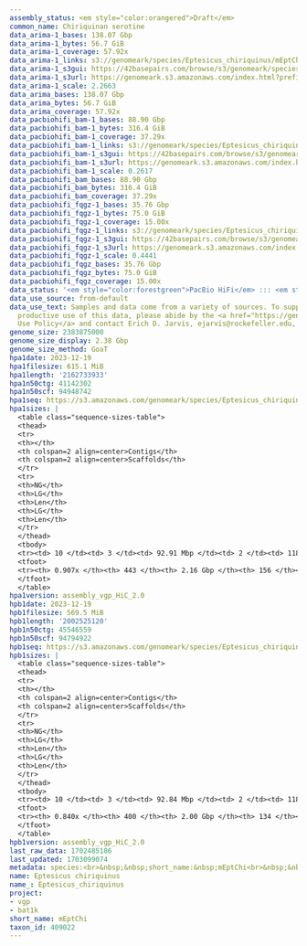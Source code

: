 ```yaml
---
assembly_status: <em style="color:orangered">Draft</em>
common_name: Chiriquinan serotine
data_arima-1_bases: 138.07 Gbp
data_arima-1_bytes: 56.7 GiB
data_arima-1_coverage: 57.92x
data_arima-1_links: s3://genomeark/species/Eptesicus_chiriquinus/mEptChi1/genomic_data/arima/<br>
data_arima-1_s3gui: https://42basepairs.com/browse/s3/genomeark/species/Eptesicus_chiriquinus/mEptChi1/genomic_data/arima/
data_arima-1_s3url: https://genomeark.s3.amazonaws.com/index.html?prefix=species/Eptesicus_chiriquinus/mEptChi1/genomic_data/arima/
data_arima-1_scale: 2.2663
data_arima_bases: 138.07 Gbp
data_arima_bytes: 56.7 GiB
data_arima_coverage: 57.92x
data_pacbiohifi_bam-1_bases: 88.90 Gbp
data_pacbiohifi_bam-1_bytes: 316.4 GiB
data_pacbiohifi_bam-1_coverage: 37.29x
data_pacbiohifi_bam-1_links: s3://genomeark/species/Eptesicus_chiriquinus/mEptChi1/genomic_data/pacbio_hifi/<br>
data_pacbiohifi_bam-1_s3gui: https://42basepairs.com/browse/s3/genomeark/species/Eptesicus_chiriquinus/mEptChi1/genomic_data/pacbio_hifi/
data_pacbiohifi_bam-1_s3url: https://genomeark.s3.amazonaws.com/index.html?prefix=species/Eptesicus_chiriquinus/mEptChi1/genomic_data/pacbio_hifi/
data_pacbiohifi_bam-1_scale: 0.2617
data_pacbiohifi_bam_bases: 88.90 Gbp
data_pacbiohifi_bam_bytes: 316.4 GiB
data_pacbiohifi_bam_coverage: 37.29x
data_pacbiohifi_fqgz-1_bases: 35.76 Gbp
data_pacbiohifi_fqgz-1_bytes: 75.0 GiB
data_pacbiohifi_fqgz-1_coverage: 15.00x
data_pacbiohifi_fqgz-1_links: s3://genomeark/species/Eptesicus_chiriquinus/mEptChi1/genomic_data/pacbio_hifi/<br>
data_pacbiohifi_fqgz-1_s3gui: https://42basepairs.com/browse/s3/genomeark/species/Eptesicus_chiriquinus/mEptChi1/genomic_data/pacbio_hifi/
data_pacbiohifi_fqgz-1_s3url: https://genomeark.s3.amazonaws.com/index.html?prefix=species/Eptesicus_chiriquinus/mEptChi1/genomic_data/pacbio_hifi/
data_pacbiohifi_fqgz-1_scale: 0.4441
data_pacbiohifi_fqgz_bases: 35.76 Gbp
data_pacbiohifi_fqgz_bytes: 75.0 GiB
data_pacbiohifi_fqgz_coverage: 15.00x
data_status: '<em style="color:forestgreen">PacBio HiFi</em> ::: <em style="color:forestgreen">Arima</em>'
data_use_source: from-default
data_use_text: Samples and data come from a variety of sources. To support fair and
  productive use of this data, please abide by the <a href="https://genome10k.soe.ucsc.edu/data-use-policies/">Data
  Use Policy</a> and contact Erich D. Jarvis, ejarvis@rockefeller.edu, with any questions.
genome_size: 2383875000
genome_size_display: 2.38 Gbp
genome_size_method: GoaT
hpa1date: 2023-12-19
hpa1filesize: 615.1 MiB
hpa1length: '2162733933'
hpa1n50ctg: 41142302
hpa1n50scf: 94948742
hpa1seq: https://s3.amazonaws.com/genomeark/species/Eptesicus_chiriquinus/mEptChi1/assembly_vgp_HiC_2.0/mEptChi1.HiC.hap1.20231219.fasta.gz
hpa1sizes: |
  <table class="sequence-sizes-table">
  <thead>
  <tr>
  <th></th>
  <th colspan=2 align=center>Contigs</th>
  <th colspan=2 align=center>Scaffolds</th>
  </tr>
  <tr>
  <th>NG</th>
  <th>LG</th>
  <th>Len</th>
  <th>LG</th>
  <th>Len</th>
  </tr>
  </thead>
  <tbody>
  <tr><td> 10 </td><td> 3 </td><td> 92.91 Mbp </td><td> 2 </td><td> 118.91 Mbp </td></tr><tr><td> 20 </td><td> 6 </td><td> 79.54 Mbp </td><td> 4 </td><td> 116.01 Mbp </td></tr><tr><td> 30 </td><td> 9 </td><td> 61.23 Mbp </td><td> 7 </td><td> 109.16 Mbp </td></tr><tr><td> 40 </td><td> 13 </td><td> 50.52 Mbp </td><td> 9 </td><td> 104.87 Mbp </td></tr><tr style="background-color:#cccccc;"><td> 50 </td><td> 18 </td><td style="background-color:#88ff88;"> 41.14 Mbp </td><td> 11 </td><td style="background-color:#88ff88;"> 94.95 Mbp </td></tr><tr><td> 60 </td><td> 25 </td><td> 30.50 Mbp </td><td> 14 </td><td> 83.80 Mbp </td></tr><tr><td> 70 </td><td> 35 </td><td> 17.37 Mbp </td><td> 17 </td><td> 65.45 Mbp </td></tr><tr><td> 80 </td><td> 65 </td><td> 4.65 Mbp </td><td> 21 </td><td> 55.42 Mbp </td></tr><tr><td> 90 </td><td> 250 </td><td> 242.97 Kbp </td><td> 41 </td><td> 1.03 Mbp </td></tr><tr><td> 100 </td><td> 0 </td><td>  </td><td> 0 </td><td>  </td></tr></tbody>
  <tfoot>
  <tr><th> 0.907x </th><th> 443 </th><th> 2.16 Gbp </th><th> 156 </th><th> 2.16 Gbp </th></tr>
  </tfoot>
  </table>
hpa1version: assembly_vgp_HiC_2.0
hpb1date: 2023-12-19
hpb1filesize: 569.5 MiB
hpb1length: '2002525120'
hpb1n50ctg: 45546559
hpb1n50scf: 94794922
hpb1seq: https://s3.amazonaws.com/genomeark/species/Eptesicus_chiriquinus/mEptChi1/assembly_vgp_HiC_2.0/mEptChi1.HiC.hap2.20231219.fasta.gz
hpb1sizes: |
  <table class="sequence-sizes-table">
  <thead>
  <tr>
  <th></th>
  <th colspan=2 align=center>Contigs</th>
  <th colspan=2 align=center>Scaffolds</th>
  </tr>
  <tr>
  <th>NG</th>
  <th>LG</th>
  <th>Len</th>
  <th>LG</th>
  <th>Len</th>
  </tr>
  </thead>
  <tbody>
  <tr><td> 10 </td><td> 3 </td><td> 92.84 Mbp </td><td> 2 </td><td> 118.44 Mbp </td></tr><tr><td> 20 </td><td> 5 </td><td> 82.15 Mbp </td><td> 4 </td><td> 115.26 Mbp </td></tr><tr><td> 30 </td><td> 9 </td><td> 62.54 Mbp </td><td> 7 </td><td> 109.51 Mbp </td></tr><tr><td> 40 </td><td> 13 </td><td> 51.94 Mbp </td><td> 9 </td><td> 102.87 Mbp </td></tr><tr style="background-color:#cccccc;"><td> 50 </td><td> 18 </td><td style="background-color:#88ff88;"> 45.55 Mbp </td><td> 11 </td><td style="background-color:#88ff88;"> 94.79 Mbp </td></tr><tr><td> 60 </td><td> 24 </td><td> 33.94 Mbp </td><td> 14 </td><td> 79.45 Mbp </td></tr><tr><td> 70 </td><td> 36 </td><td> 11.53 Mbp </td><td> 18 </td><td> 58.97 Mbp </td></tr><tr><td> 80 </td><td> 104 </td><td> 1.39 Mbp </td><td> 22 </td><td> 38.49 Mbp </td></tr><tr><td> 90 </td><td> 0 </td><td>  </td><td> 0 </td><td>  </td></tr><tr><td> 100 </td><td> 0 </td><td>  </td><td> 0 </td><td>  </td></tr></tbody>
  <tfoot>
  <tr><th> 0.840x </th><th> 400 </th><th> 2.00 Gbp </th><th> 134 </th><th> 2.00 Gbp </th></tr>
  </tfoot>
  </table>
hpb1version: assembly_vgp_HiC_2.0
last_raw_data: 1702485186
last_updated: 1703099074
metadata: species:<br>&nbsp;&nbsp;short_name:&nbsp;mEptChi<br>&nbsp;&nbsp;name:&nbsp;Eptesicus&nbsp;chiriquinus<br>&nbsp;&nbsp;taxon_id:&nbsp;409022<br>&nbsp;&nbsp;common_name:&nbsp;Chiriquinan&nbsp;serotine<br>&nbsp;&nbsp;order:<br>&nbsp;&nbsp;&nbsp;&nbsp;name:&nbsp;Chiroptera<br>&nbsp;&nbsp;family:<br>&nbsp;&nbsp;&nbsp;&nbsp;name:&nbsp;Vespertilionidae<br>&nbsp;&nbsp;individuals:<br>&nbsp;&nbsp;&nbsp;&nbsp;-&nbsp;short_name:&nbsp;mEptChi1<br>&nbsp;&nbsp;genome_size:&nbsp;2383875000<br>&nbsp;&nbsp;genome_size_method:&nbsp;GoaT<br>&nbsp;&nbsp;project:&nbsp;[&nbsp;vgp&nbsp;,&nbsp;bat1k&nbsp;]<br>
name: Eptesicus chiriquinus
name_: Eptesicus_chiriquinus
project:
- vgp
- bat1k
short_name: mEptChi
taxon_id: 409022
---
```

